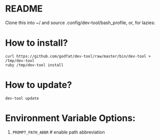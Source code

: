 README
=============================

Clone this into ~/ and source .config/dev-tool/bash_profile, or, for lazies:

How to install?
=============================

    curl https://github.com/godfat/dev-tool/raw/master/bin/dev-tool > /tmp/dev-tool
    ruby /tmp/dev-tool install

How to update?
=============================

    dev-tool update

Environment Variable Options:
=============================

1. `PROMPT_PATH_ABBR` # enable path abbreviation
